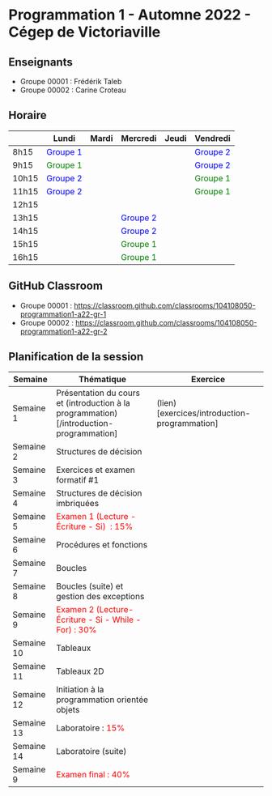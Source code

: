 # Programmation 1 - Automne 2022 - Cégep de Victoriaville

## Enseignants

* Groupe 00001 : Frédérik Taleb
* Groupe 00002 : Carine Croteau

## Horaire 

|       | Lundi    | Mardi | Mercredi | Jeudi | Vendredi |
|-------|----------|-------|----------|-------|----------|
| 8h15  | <span style="color:blue">Groupe 1</span>  |       |          |       | <span style="color:blue">Groupe 2</span>    |
| 9h15  | <span style="color:green">Groupe 1</span>  |       |          |       | <span style="color:blue">Groupe 2 </span>   |
| 10h15 | <span style="color:blue">Groupe 2</span>   |       |          |       | <span style="color:green">Groupe 1</span>   |
| 11h15 | <span style="color:blue">Groupe 2</span>   |       |          |       | <span style="color:green">Groupe 1</span>   |
| 12h15 |          |       |          |       |          |
| 13h15 |          |       | <span style="color:blue">Groupe 2</span>  |       |          |       |      |       |          |
| 14h15 |          |       | <span style="color:blue">Groupe 2</span>  |       |          |       |      |       |          |
| 15h15 |          |       |<span style="color:green">Groupe 1</span>  |       |          |       |      |       |          |
| 16h15 |          |       | <span style="color:green">Groupe 1</span> |       |          |       |      |       |          |

## GitHub Classroom

* Groupe 00001 : https://classroom.github.com/classrooms/104108050-programmation1-a22-gr-1
* Groupe 00002 : https://classroom.github.com/classrooms/104108050-programmation1-a22-gr-2


## Planification de la session

| Semaine   | Thématique                                | Exercice |
|-----------|-------------------------------------------|-----------|
| Semaine 1  | Présentation du cours et (introduction à la programmation)[/introduction-programmation]          | (lien)[exercices/introduction-programmation] |
| Semaine 2  | Structures de décision                                      |        |
| Semaine 3  | Exercices et examen formatif #1                                      |        |
| Semaine 4  | Structures de décision imbriquées                                      |        |
| Semaine 5  | <span style="color:red">Examen 1 (Lecture - Écriture - Si)  : 15\%</span>                    |        |
| Semaine 6  | Procédures et fonctions                                      |        |
| Semaine 7  | Boucles                                      |        |
| Semaine 8  | Boucles (suite) et gestion des exceptions                                      |        |
| Semaine 9  | <span style="color:red">Examen 2 (Lecture- Écriture - Si - While - For) : 30\%</span>        |        |
| Semaine 10 | Tableaux                                      |        |
| Semaine 11 | Tableaux 2D                                      |        |
| Semaine 12 | Initiation à la programmation orientée objets​                                      |        |
| Semaine 13 | Laboratoire : <span style="color:red"> 15\%</span>                                                   |        |
| Semaine 14 | Laboratoire (suite)                                     |        |
| Semaine 9  | <span style="color:red">Examen final : 40\%</span>                                        |        |


